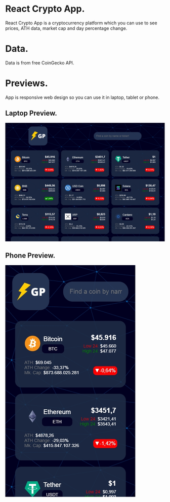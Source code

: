 # React Crypto App.
React Crypto App is a cryptocurrency platform which you can use to see prices, ATH data, market cap and day percentage change.

# Data.
Data is from free CoinGecko API. 

# Previews.
App is responsive web design so you can use it in laptop, tablet or phone.

## Laptop Preview.
![Laptop Preview](src/assets/previews/laptop.jpg)

## Phone Preview.
![Phone Preview](src/assets/previews/phone.jpg)

